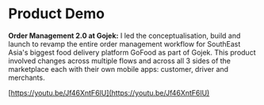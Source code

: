 # Product Demo

**Order Management 2.0 at Gojek:** I led the conceptualisation, build and launch to revamp the entire order management workflow for SouthEast Asia's biggest food delivery platform GoFood as part of Gojek. This product involved changes across multiple flows and across all 3 sides of the marketplace each with their own mobile apps: customer, driver and merchants.

[https://youtu.be/Jf46XntF6lU](https://youtu.be/Jf46XntF6lU)